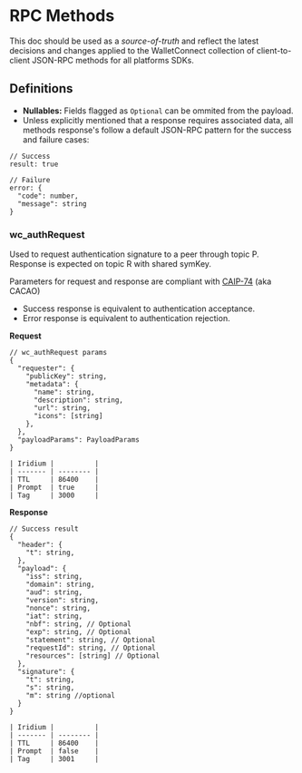 # RPC Methods

This doc should be used as a _source-of-truth_ and reflect the latest decisions and changes applied to the WalletConnect collection of client-to-client JSON-RPC methods for all platforms SDKs.

## Definitions

- **Nullables:** Fields flagged as `Optional` can be ommited from the payload.
- Unless explicitly mentioned that a response requires associated data, all methods response's follow a default JSON-RPC pattern for the success and failure cases:

```jsonc
// Success
result: true

// Failure
error: {
  "code": number,
  "message": string
}
```

### wc_authRequest

Used to request authentication signature to a peer through topic P. Response is expected on topic R with shared symKey.

Parameters for request and response are compliant with [CAIP-74](https://github.com/ChainAgnostic/CAIPs/blob/master/CAIPs/caip-74.md) (aka CACAO)

- Success response is equivalent to authentication acceptance.
- Error response is equivalent to authentication rejection.

**Request**

```jsonc
// wc_authRequest params
{
  "requester": {
    "publicKey": string,
    "metadata": {
      "name": string,
      "description": string,
      "url": string,
      "icons": [string]
    },
  },
  "payloadParams": PayloadParams
}

| Iridium |          |
| ------- | -------- |
| TTL     | 86400    |
| Prompt  | true     |
| Tag     | 3000     |

```

**Response**

```jsonc
// Success result
{
  "header": {
    "t": string,
  },
  "payload": {
    "iss": string,
    "domain": string,
    "aud": string,
    "version": string,
    "nonce": string,
    "iat": string,
    "nbf": string, // Optional
    "exp": string, // Optional
    "statement": string, // Optional
    "requestId": string, // Optional
    "resources": [string] // Optional
  },
  "signature": {
    "t": string,
    "s": string,
    "m": string //optional
  }
}

| Iridium |          |
| ------- | -------- |
| TTL     | 86400    |
| Prompt  | false    |
| Tag     | 3001     |
```
